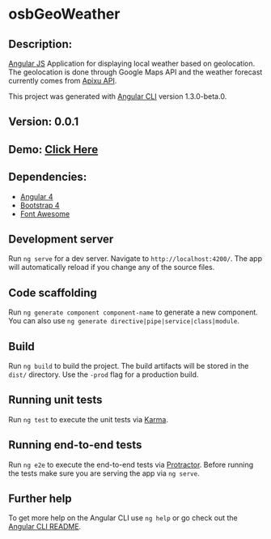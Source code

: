 # osbGeoWeather

## Description: 
[Angular JS](https://angular.io/) Application for displaying local weather based on geolocation. The geolocation is done through Google Maps API and the weather forecast currently comes from [Apixu API](https://www.apixu.com/).

This project was generated with [Angular CLI](https://github.com/angular/angular-cli) version 1.3.0-beta.0.

## Version: 0.0.1
## Demo: [Click Here](https://osbgeoweather.firebaseapp.com/)

## Dependencies:
* [Angular 4](https://angular.io/)
* [Bootstrap 4](http://getbootstrap.com)
* [Font Awesome](http://fontawesome.io)

## Development server

Run `ng serve` for a dev server. Navigate to `http://localhost:4200/`. The app will automatically reload if you change any of the source files.

## Code scaffolding

Run `ng generate component component-name` to generate a new component. You can also use `ng generate directive|pipe|service|class|module`.

## Build

Run `ng build` to build the project. The build artifacts will be stored in the `dist/` directory. Use the `-prod` flag for a production build.

## Running unit tests

Run `ng test` to execute the unit tests via [Karma](https://karma-runner.github.io).

## Running end-to-end tests

Run `ng e2e` to execute the end-to-end tests via [Protractor](http://www.protractortest.org/).
Before running the tests make sure you are serving the app via `ng serve`.

## Further help

To get more help on the Angular CLI use `ng help` or go check out the [Angular CLI README](https://github.com/angular/angular-cli/blob/master/README.md).
